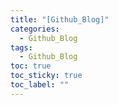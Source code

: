 ```yaml
---
title: "[Github_Blog]"
categories:
  - Github_Blog
tags:
  - Github_Blog
toc: true
toc_sticky: true
toc_label: ""
---
```


